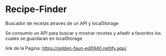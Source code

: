 # Recipe-Finder
Buscador de recetas atraves de un API y localStorage

Se consumio un API para buscar y mostrar recetas y añadir a favoritos los cuales se guardaran en localStorage

link de la Pagina: https://golden-faun-ed0940.netlify.app/
